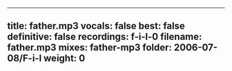
---
title: father.mp3
vocals: false
best: false
definitive: false
recordings: f-i-l-0
filename: father.mp3
mixes: father-mp3
folder: 2006-07-08/F-i-l
weight: 0
---
